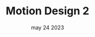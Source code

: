 ---
#preview
title: Motion Design 2
youtubeId: UOS-koYsywQ
category: Motion Design
category_slug: motion-design
date: may 24 2023
#portfolio image size for masonry layout: horizontal, vertical, square
masonrySize: horizontal

#full details
description:
    title: Description
    content: "
      <p>Perferendis modi tempora, minus facere! Animi ipsam explicabo beatae soluta qui repellat minus perspiciatis placeat doloribus praesentium laborum debitis error sed ex nisi, ipsum ad obcaecati assumenda ut recusandae. Vero, voluptate, magni unde accusantium vel ducimus expedita!</p>
    "
    button:
      label: Read More
      link: https://www.behance.net/gallery/83236527/VIE

details:
  title: Info Project
  items:
    - label: Order Date
      value: 24.01.2024

    - label: Final Date
      value: 12.02.2024

    - label: Status
      value: Completed

    - label: Client
      value: Envato Market

    - label: Location
      value: Ukraine, Lviv

gallery:
  title: Result
  items:
  - image: /img/works/thumbnail/1.jpg
    masonrySize: horizontal
    alt: image

  - image: /img/works/thumbnail/2.jpg
    masonrySize: vertical
    alt: image

  - image: /img/works/thumbnail/3.jpg
    masonrySize: horizontal
    alt: image
---